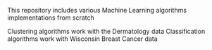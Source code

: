 This repository includes various Machine Learning algorithms implementations from scratch

Clustering algorithms work with the Dermatology data
Classification algorithms work with Wisconsin Breast Cancer data
